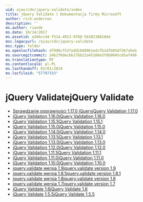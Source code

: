 ```yaml
---
uid: ajax/cdn/jquery-validate/index
title: jQuery Validate | Dokumentacja firmy Microsoft
author: rick-anderson
description: ''
ms.author: riande
ms.date: 10/14/2017
ms.assetid: a266cc44-f514-4913-9768-5b382380184d
msc.legacyurl: /ajax/cdn/jquery-validate
msc.type: folder
ms.openlocfilehash: d7990cf52fedd10d09b1edcfb1dfb05df367a5eb
ms.sourcegitcommit: 24b1f6decbb17bb22a45166e5fdb0845c65af498
ms.translationtype: MT
ms.contentlocale: pl-PL
ms.lasthandoff: 03/01/2019
ms.locfileid: "57797333"
---
```

<a name="jquery-validate"></a><span data-ttu-id="128d3-102">jQuery Validate</span><span class="sxs-lookup"><span data-stu-id="128d3-102">jQuery Validate</span></span>
====================
- [<span data-ttu-id="128d3-103">Sprawdzanie poprawności 1.17.0 jQuery</span><span class="sxs-lookup"><span data-stu-id="128d3-103">jQuery Validation 1.17.0</span></span>](cdnjqueryvalidate1170.md)
- [<span data-ttu-id="128d3-104">jQuery Validation 1.16.0</span><span class="sxs-lookup"><span data-stu-id="128d3-104">jQuery Validation 1.16.0</span></span>](cdnjqueryvalidate1160.md)
- [<span data-ttu-id="128d3-105">jQuery Validation 1.15.1</span><span class="sxs-lookup"><span data-stu-id="128d3-105">jQuery Validation 1.15.1</span></span>](cdnjqueryvalidate1151.md)
- [<span data-ttu-id="128d3-106">jQuery Validation 1.15.0</span><span class="sxs-lookup"><span data-stu-id="128d3-106">jQuery Validation 1.15.0</span></span>](cdnjqueryvalidate1150.md)
- [<span data-ttu-id="128d3-107">jQuery Validation 1.14.0</span><span class="sxs-lookup"><span data-stu-id="128d3-107">jQuery Validation 1.14.0</span></span>](cdnjqueryvalidate1140.md)
- [<span data-ttu-id="128d3-108">jQuery Validation 1.13.1</span><span class="sxs-lookup"><span data-stu-id="128d3-108">jQuery Validation 1.13.1</span></span>](cdnjqueryvalidate1131.md)
- [<span data-ttu-id="128d3-109">jQuery Validation 1.13.0</span><span class="sxs-lookup"><span data-stu-id="128d3-109">jQuery Validation 1.13.0</span></span>](cdnjqueryvalidate1130.md)
- [<span data-ttu-id="128d3-110">jQuery Validation 1.12.0</span><span class="sxs-lookup"><span data-stu-id="128d3-110">jQuery Validation 1.12.0</span></span>](cdnjqueryvalidate1120.md)
- [<span data-ttu-id="128d3-111">jQuery Validation 1.11.1</span><span class="sxs-lookup"><span data-stu-id="128d3-111">jQuery Validation 1.11.1</span></span>](cdnjqueryvalidate1111.md)
- [<span data-ttu-id="128d3-112">jQuery Validation 1.11.0</span><span class="sxs-lookup"><span data-stu-id="128d3-112">jQuery Validation 1.11.0</span></span>](cdnjqueryvalidate111.md)
- [<span data-ttu-id="128d3-113">jQuery Validation 1.10.0</span><span class="sxs-lookup"><span data-stu-id="128d3-113">jQuery Validation 1.10.0</span></span>](cdnjqueryvalidate110.md)
- [<span data-ttu-id="128d3-114">jquery.validate wersja 1.9</span><span class="sxs-lookup"><span data-stu-id="128d3-114">jquery.validate version 1.9</span></span>](cdnjqueryvalidate19.md)
- [<span data-ttu-id="128d3-115">jquery.validate wersja 1.8.1</span><span class="sxs-lookup"><span data-stu-id="128d3-115">jquery.validate version 1.8.1</span></span>](cdnjqueryvalidate181.md)
- [<span data-ttu-id="128d3-116">jquery.validate wersja 1.8</span><span class="sxs-lookup"><span data-stu-id="128d3-116">jquery.validate version 1.8</span></span>](cdnjqueryvalidate18.md)
- [<span data-ttu-id="128d3-117">jquery.validate wersja 1.7</span><span class="sxs-lookup"><span data-stu-id="128d3-117">jquery.validate version 1.7</span></span>](cdnjqueryvalidate17.md)
- [<span data-ttu-id="128d3-118">jQuery Validate 1.6</span><span class="sxs-lookup"><span data-stu-id="128d3-118">jQuery Validate 1.6</span></span>](cdnjqueryvalidate16.md)
- [<span data-ttu-id="128d3-119">jQuery Validate 1.5.5</span><span class="sxs-lookup"><span data-stu-id="128d3-119">jQuery Validate 1.5.5</span></span>](cdnjqueryvalidate155.md)
